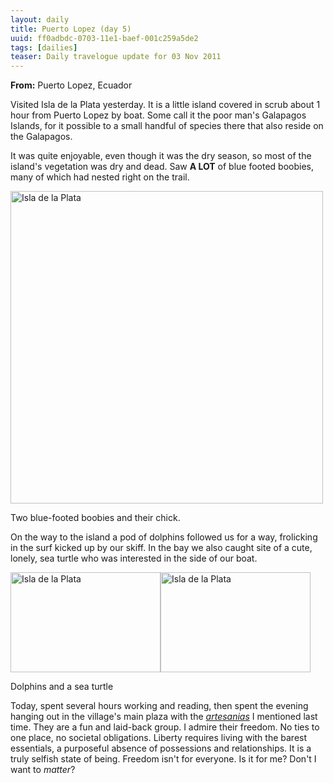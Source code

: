 ```yaml
---
layout: daily
title: Puerto Lopez (day 5)
uuid: ff0adbdc-0703-11e1-baef-001c259a5de2
tags: [dailies]
teaser: Daily travelogue update for 03 Nov 2011
---
```


**From:** Puerto Lopez, Ecuador

Visited Isla de la Plata yesterday. It is a little island covered in scrub
about 1 hour from Puerto Lopez by boat. Some call it the poor man's Galapagos
Islands, for it possible to a small handful of species there that also reside
on the Galapagos.

It was quite enjoyable, even though it was the dry season, so most of the
island's vegetation was dry and dead. Saw **A LOT** of blue footed boobies, many of
which had nested right on the trail.


<div class="caption">
<a href="http://www.flickr.com/photos/ramblurr/sets/72157628038573828/detail" title="Isla de la
Plata by Ramblurr, on Flickr"><img
src="http://farm7.static.flickr.com/6100/6306616923_fdaea35911.jpg" width="500"
alt="Isla de la Plata"></a>
<p>Two blue-footed boobies and their chick.</p>
</div>

On the way to the island a pod of dolphins followed us for a way, frolicking in
the surf kicked up by our skiff. In the bay we also caught site of a cute, lonely, sea turtle who was interested in the side of our boat.

<div class="caption">
<a href="http://www.flickr.com/photos/ramblurr/6307136300/" title="Isla de la
Plata by Ramblurr, on Flickr"><img
src="http://farm7.static.flickr.com/6223/6307136300_35119c708f_m.jpg"
width="240" height="160" alt="Isla de la Plata" style="float:left"></a>

<a href="http://www.flickr.com/photos/ramblurr/6307136562/" title="Isla de la
Plata by Ramblurr, on Flickr"><img
src="http://farm7.static.flickr.com/6037/6307136562_d11f0df5b3_m.jpg"
width="240" height="160" alt="Isla de la Plata"></a>
<p>Dolphins and a sea turtle</p>
</div>

Today, spent several hours working and reading, then spent the evening
hanging out in the village's main plaza with the <a
href="http://elusivetruth.net/2011/11/01/daily.html"
title="">*artesanias*</a> I mentioned last time. They are a fun and laid-back
group. I admire their freedom. No ties to one place, no societal obligations.
Liberty requires living with the barest essentials, a purposeful absence of
possessions and relationships. It is a truly selfish state of being. Freedom isn't for everyone. Is it for me? Don't I want to *matter*?


